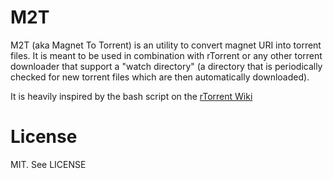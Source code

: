 M2T
======

M2T (aka Magnet To Torrent) is an utility to convert magnet URI into torrent files. It is meant to be used in combination with rTorrent or any other torrent downloader that support a "watch directory" (a directory that is periodically checked for new torrent files which are then automatically downloaded).

It is heavily inspired by the bash script on the [rTorrent Wiki](http://community.rutorrent.org/MagnetUri#Handling_.22magnet:.22_URIs_via_a_bash_script)


License
=======

MIT. See LICENSE
